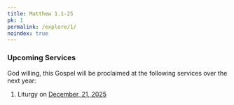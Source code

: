```yaml
---
title: Matthew 1.1-25
pk: 1
permalink: /explore/1/
noindex: true
---
```


### Upcoming Services

God willing, this Gospel will be proclaimed at the following services over the next year:


1. Liturgy on [December, 21, 2025](https://orthocal.info/readings/gregorian/2025/12/21/)
